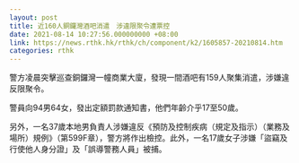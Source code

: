 ```yaml
---
layout: post
title: 近160人銅鑼灣酒吧消遣　涉違限聚令遭票控
date: 2021-08-14 10:27:56.000000000 +08:00
link: https://news.rthk.hk/rthk/ch/component/k2/1605857-20210814.htm
categories: rthk
---
```


警方凌晨突擊巡查銅鑼灣一幢商業大廈，發現一間酒吧有159人聚集消遣，涉嫌違反限聚令。

警員向94男64女，發出定額罰款通知書，他們年齡介乎17至50歲。

另外，一名37歲本地男負責人涉嫌違反《預防及控制疾病（規定及指示）（業務及場所）規例》（第599F章），警方將作出檢控。此外，一名17歲女子涉嫌「盜竊及行使他人身分證」及「誤導警務人員」被捕。
